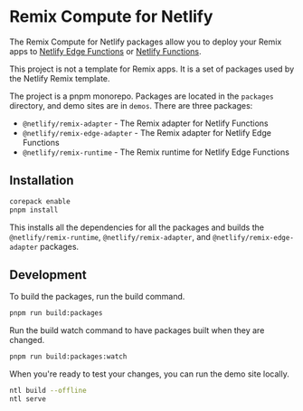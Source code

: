 # Remix Compute for Netlify

The Remix Compute for Netlify packages allow you to deploy your Remix apps to
[Netlify Edge Functions](https://docs.netlify.com/edge-functions/overview/) or
[Netlify Functions](https://docs.netlify.com/functions/overview/).

This project is not a template for Remix apps. It is a set of packages used by the Netlify Remix template.

The project is a pnpm monorepo. Packages are located in the `packages` directory, and demo sites are in `demos`. There
are three packages:

- `@netlify/remix-adapter` - The Remix adapter for Netlify Functions
- `@netlify/remix-edge-adapter` - The Remix adapter for Netlify Edge Functions
- `@netlify/remix-runtime` - The Remix runtime for Netlify Edge Functions

## Installation

```bash
corepack enable
pnpm install
```

This installs all the dependencies for all the packages and builds the `@netlify/remix-runtime`,
`@netlify/remix-adapter`, and `@netlify/remix-edge-adapter` packages.

## Development

To build the packages, run the build command.

```bash
pnpm run build:packages
```

Run the build watch command to have packages built when they are changed.

```bash
pnpm run build:packages:watch
```

When you're ready to test your changes, you can run the demo site locally.

```bash
ntl build --offline
ntl serve
```
